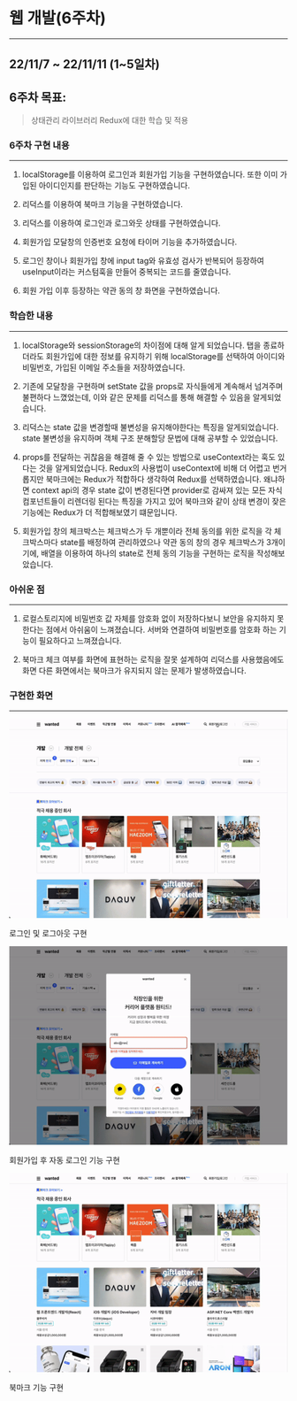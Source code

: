 # 웹 개발(6주차)

---

## 22/11/7 ~ 22/11/11 (1~5일차)

## 6주차 목표:

> 상태관리 라이브러리 Redux에 대한 학습 및 적용

### 6주차 구현 내용

---

1. localStorage를 이용하여 로그인과 회원가입 기능을 구현하였습니다. 또한 이미 가입된 아이디인지를 판단하는 기능도 구현하였습니다.

2. 리덕스를 이용하여 북마크 기능을 구현하였습니다.

3. 리덕스를 이용하여 로그인과 로그와웃 상태를 구현하였습니다.

4. 회원가입 모달창의 인증번호 요청에 타이머 기능을 추가하였습니다.

5. 로그인 창이나 회원가입 창에 input tag와 유효성 검사가 반복되어 등장하여 useInput이라는 커스텀훅을 만들어 중복되는 코드를 줄였습니다.

6. 회원 가입 이후 등장하는 약관 동의 창 화면을 구현하였습니다.

### 학습한 내용

---

1. localStorage와 sessionStorage의 차이점에 대해 알게 되었습니다. 탭을 종료하더라도 회원가입에 대한 정보를 유지하기 위해 localStorage를 선택하여 아이디와 비밀번호, 가입된 이메일 주소들을 저장하였습니다.

2. 기존에 모달창을 구현하며 setState 값을 props로 자식들에게 계속해서 넘겨주며 불편하다 느꼈었는데, 이와 같은 문제를 리덕스를 통해 해결할 수 있음을 알게되었습니다.

3. 리덕스는 state 값을 변경할때 불변성을 유지해야한다는 특징을 알게되었습니다. state 불변성을 유지하며 객체 구조 분해할당 문법에 대해 공부할 수 있었습니다.

4. props를 전달하는 귀찮음을 해결해 줄 수 있는 방법으로 useContext라는 훅도 있다는 것을 알게되었습니다. Redux의 사용법이 useContext에 비해 더 어렵고 번거롭지만 북마크에는 Redux가 적합하다 생각하여 Redux를 선택하였습니다. 왜냐하면 context api의 경우 state 값이 변경된다면 provider로 감싸져 있는 모든 자식 컴포넌트들이 리렌더링 된다는 특징을 가지고 있어 북마크와 같이 상태 변경이 잦은 기능에는 Redux가 더 적합해보였기 떄문입니다.

5. 회원가입 창의 체크박스는 체크박스가 두 개뿐이라 전체 동의를 위한 로직을 각 체크박스마다 state를 배정하여 관리하였으나 약관 동의 창의 경우 체크박스가 3개이기에, 배열을 이용하여 하나의 state로 전체 동의 기능을 구현하는 로직을 작성해보았습니다.

### 아쉬운 점

---

1. 로컬스토리지에 비밀번호 값 자체를 암호화 없이 저장하다보니 보안을 유지하지 못한다는 점에서 아쉬움이 느껴졌습니다. 서버와 연결하여 비밀번호를 암호화 하는 기능이 필요하다고 느껴졌습니다.

2. 북마크 체크 여부를 화면에 표현하는 로직을 잘못 설계하여 리덕스를 사용했음에도 화면 다른 화면에서는 북마크가 유지되지 않는 문제가 발생하였습니다.

### 구현한 화면

---

![로그인 창 유효성 검사](./img/loginToLogout.gif)

로그인 및 로그아웃 구현

![로그인 창 유효성 검사](./img/register.gif)

회원가입 후 자동 로그인 기능 구현

![북마크 기능](./img/bookmark.gif)

북마크 기능 구현
